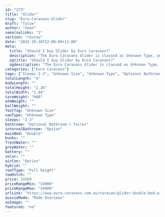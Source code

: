 ```yaml
---
id: "273"
title: "Glider"
slug: "Euro-Caravans-Glider"
draft: "false"
author: "Sean"
seealsolinks: "1"
section: "review"
date: "2022-10-10T22:00:09+11:00"
meta:
  title: "Should I buy Glider by Euro Caravans?"
  description: "The Euro Caravans Glider is classed as Unknown Type, and sleeps 2-3 people. It is Made Overseas and comes in at Unknown Size. It generally has Optional Bathroom + Toilet."
  ogtitle: "Should I buy Glider by Euro Caravans?"
  ogdescription: "The Euro Caravans Glider is classed as Unknown Type, and sleeps 2-3 people. It is Made Overseas and comes in at Unknown Size. It generally has Optional Bathroom + Toilet."
categories: ["Euro Caravans"]
tags: ["Sleeps 2-3", "Unknown Size", "Unknown Type", "Optional Bathroom + Toilet", "Full height", "Under 50k", "Made Overseas"]
totalLength: "4"
bodyLength: ""
totalHeight: "2.26"
totalWidth: "1.94"
tareWeight: "600"
atmWeight: ""
ballWeight: ""
footTag: "Unknown Size"
vanType: "Unknown Type"
sleeps: "2-3"
bathroom: "Optional Bathroom + Toilet"
internalBathroom: "Option"
mainBed: "Double"
bunks: ""
freshWater: ""
greyWater: ""
battery: ""
solar: ""
airCon: "Option"
hybrid: ""
roofType: "Full height"
towHitch: ""
price: 34900
priceRangeMin: "34900"
priceRangeMax: "34900"
urlLink: "https://www.euro-caravans.com.au/caravan/glider-double-bed-with-bathroom-caravan/"
aussieMade: "Made Overseas"
noImage: ""
featured: "no"
---
```

